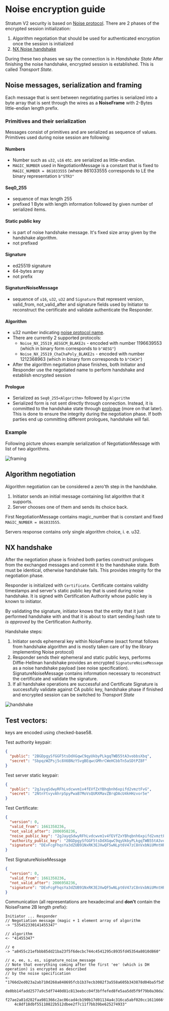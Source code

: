# Noise encryption guide
Stratum V2 security is based on [Noise protocol](https://noiseprotocol.org/noise.html).
There are 2 phases of the encrypted session initialization:
1. Algorithm negotiation that should be used for authenticated encryption once the session is initialized 
2. [NX Noise handshake](https://noiseprotocol.org/noise.html#interactive-handshake-patterns-fundamental)

During these two phases we say the connection is in *Handshake State*
After finishing the noise handshake, encrypted session is established. This is called *Transport State*.

## Noise messages, serialization and framing
Each message that is sent between negotiating parties is serialized into a byte array that is sent through the
wires as a **NoiseFrame** with 2-Bytes little-endian length prefix.

### Primitives and their serialization

Messages consist of primitives and are serialized as sequence of values.
Primitives used during noise session are following:

#### Numbers
* Number such as `u32`, `u16` etc. are serialized as little-endian.
* `MAGIC_NUMBER` used in NegotiationMessage is a constant that is fixed to `MAGIC_NUMBER = 861033555`
  (where 861033555 corresponds to LE the binary representation `b"STR3"`

#### Seq0_255 
* sequence of max length 255
* prefixed 1 Byte with length information followed by given number of serialized items.

#### Static public key
* is part of noise handshake message. It's fixed size array given by the handshake algorithm.
* not prefixed

#### Signature
* ed25519 signature
* 64-bytes array
* not prefix

#### SignatureNoiseMessage
* sequence of `u16`, `u32`, `u32` and `Signature` that represent version, valid_from, not_valid_after and signature
  fields used by Initiator to reconstruct the certificate and validate authenticate the Responder.

#### Algorithm
* u32 number indicating [noise protocol name](http://noiseprotocol.org/noise.html#protocol-names).
* There are currently 2 supported protocols:
  * `Noise_NX_25519_AESGCM_BLAKE2s` - encoded with number 1196639553 (which in binary form corresponds to `b"AESG"`)
  * `Noise_NX_25519_ChaChaPoly_BLAKE2s` - encoded with number 1212368963 (which in binary form corresponds to `b"CHCH"`)
* After the algorithm negotiation phase finishes, both Initiator and Responder use the negotiated name to perform
  handshake and establish encrypted session

#### Prologue
* Serialized as `Seq0_255<Algorithm>` followed by `Algorithm`
* Serialized form is not sent directly through connection. Instead, it is committed to the handshake
  state through [prologue](http://noiseprotocol.org/noise.html#prologue) (more on that later).
  This is done to ensure the integrity during the negotiation phase. If both parties end up committing
  different prologues, handshake will fail.


### Example
Following picture shows example serialization of NegotiationMessage with list of two algorithms.

![framing](./framing.svg)

## Algorithm negotiation
Algorithm negotiation can be considered a zero'th step in the handshake.
1. Initiator sends an initial message containing list algorithm that it supports.
2. Server chooses one of them and sends its choice back.

First NegotiationMessage contains magic_number that is constant and fixed `MAGIC_NUMBER = 861033555`.

Servers response contains only single algorithm choice, i. e. u32.

## NX handshake
After the negotiation phase is finished both parties construct prologues from the exchanged messages
and commit it to the handshake state. Both must be identical, otherwise handshake fails. This provides
integrity for the negotiation phase.

Responder is initialized with `Certificate`.
Certificate contains validity timestamps and server's static public key that is used during noise handshake. It is
signed with Certification Authority whose public key is known to initiator.

By validating the signature, initiator knows that the entity that it just performed handshake with and that
it is about to start sending hash rate to *is approved* by the Certification Authority.

Handshake steps:
1. Initiator sends ephemeral key within NoiseFrame (exact format follows from handshake algorithm and is mostly taken
  care of by the library implementing Noise protocol)
2. Responder sends their ephemeral and static public keys, performs Diffie-Hellman handshake provides an
  encrypted `SignatureNoiseMessage` as a noise handshake payload (see noise specification). SignatureNoiseMessage
  contains information necessary to reconstruct the certificate and validate the signature.
3. If all handshake operations are successful and Certificate Signature is successfully validate against
  CA public key, handshake phase if finished and encrypted session can be switched to *Transport State*

![handshake](./handshake.svg)

## Test vectors:
keys are encoded using checked-base58.

Test authority keypair:
```json
{
  "public": "2BGDpgySfGGF5tsDdXGqwC9qyUkbyPLkgqTWB55tA3vobbsXbq",
  "secret": "SbpqzWZPsj5c8X6BNzYSvgBEqwcGMhrCWeHCbbTn5aSDtPZ8F"
}
```

Test server static keypair:
```json
{
  "public": "2gJayqSdwyRFhLvdcwvm1v4fEVfZxYBhqbnh6xpifd2vmztFvG",
  "secret": "2NtnYtvyvAhrpSpyPwaB7MoVsQURXMavZBrqDAcU4kHHzvor5e"
}
```

Test Certificate:
```json
{
  "version": 0,
  "valid_from": 1661358236,
  "not_valid_after": 2006958236,
  "noise_public_key": "2gJayqSdwyRFhLvdcwvm1v4fEVfZxYBhqbnh6xpifd2vmztFvG",
  "authority_public_key": "2BGDpgySfGGF5tsDdXGqwC9qyUkbyPLkgqTWB55tA3vobbsXbq",
  "signature": "DEvFcgFhqsYa3dZUB91NxRK3EJXwQF5wNLpt6V47zC8nVxbNiUMntHPQhgAL9aos6H8agUqkWTAcyL3dX1M51PYVnxUn1"
}
```

Test SignatureNoiseMessage
```json
{
  "version": 0,
  "valid_from": 1661358236,
  "not_valid_after": 2006958236,
  "signature": "DEvFcgFhqsYa3dZUB91NxRK3EJXwQF5wNLpt6V47zC8nVxbNiUMntHPQhgAL9aos6H8agUqkWTAcyL3dX1M51PYVnxUn1"
}
```

Communication (all representations are hexadecimal and **don't** contain the NoiseFrame 2B length prefix):
```
Initiator ... Responder
// Negotiation message (magic + 1 element array of algorithm
-> "535452330141455347"

// algorithm
<- "41455347"

// e
-> "a8455c21efbbb85dd21ba23f5f6decbc744c4541295c8935fd45354a8010d860"

// e, ee, s, es, signature_noise_message
// Note that everything coming after the first 'ee' (which is DH operation) is encrypted as described
// by the noise specification
<- "1766d2ed023a2ab710d268a848695fcb1b37ecb3082f3a558a605b343878d04ba5f5d5f384df420eba603a7d19ddf46f7\
    de0bb14fadd2577a9c5df7440d81c813eebcc04f3bffefed8fe5aa5dd5f9f79b0a30da7f749650c1e9488ba4a557e55f2\
    f27ae2a81d282faa981366c2ac06cad4cb190b17d01134a4c316ca5abf020cc1611666fedb98d07cac94966f1d1f3768d\
    4c8df18dbf55110822b512dbee2f7c11f7bb39be625274933"
```
